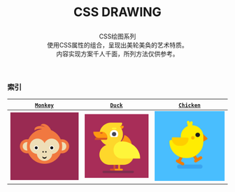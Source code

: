 # <p align=center>CSS DRAWING</p>

<p align=center>
CSS绘图系列
<br>使用CSS属性的组合，呈现出美轮美奂的艺术特质。
<br>内容实现方案千人千面，所列方法仅供参考。</p>
<br>

### 索引
<!-- 1 -->
| [`Monkey`](/src/CSSDrawing/Monkey/index.html) |  [`Duck`](/src/CSSDrawing/CuteDuck/index.html) | [`Chicken`](/src/CSSDrawing/WalkingChick/index.html) |
|:---:|:---:|:---:|
|[![猴子](/public/thumb/cssdrawing/monkey.png)](/src/CSSDrawing/Monkey/index.html) | [![鸭子](/public/thumb/cssdrawing/duck.png)](/src/CSSDrawing/CuteDuck/index.html)|[![小鸡](/public/thumb/cssdrawing/chick.png)](/src/CSSDrawing/WalkingChick/index.html) |




<!-- [`Continue`](/src/SingleDiv/README.md)
[![待续](/public/thumb/singlediv/continue.png)](/src/SingleDiv/README.md) -->
